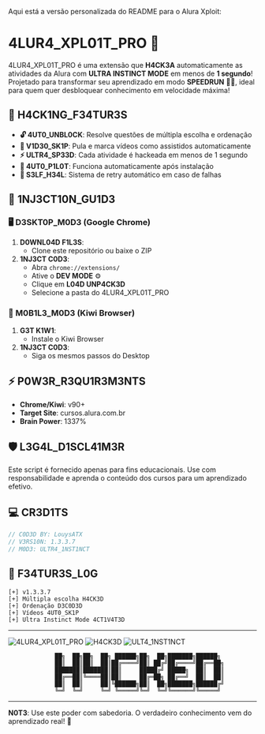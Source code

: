 Aqui está a versão personalizada do README para o Alura Xploit:

# 4LUR4_XPL01T_PRO 🔰

4LUR4_XPL01T_PRO é uma extensão que **H4CK3A** automaticamente as atividades da Alura com **ULTRA INSTINCT MODE** em menos de **1 segundo**! Projetado para transformar seu aprendizado em modo **SPEEDRUN** 🏃‍♂️, ideal para quem quer desbloquear conhecimento em velocidade máxima!

## 🎯 H4CK1NG_F34TUR3S
- **🔓 4UT0_UNBL0CK**: Resolve questões de múltipla escolha e ordenação
- **🎥 V1D30_SK1P**: Pula e marca vídeos como assistidos automaticamente
- **⚡ ULTR4_SP33D**: Cada atividade é hackeada em menos de 1 segundo
- **🤖 4UT0_P1L0T**: Funciona automaticamente após instalação
- **🔄 S3LF_H34L**: Sistema de retry automático em caso de falhas

## 💉 1NJ3CT10N_GU1D3

### 🖥️ D3SKT0P_M0D3 (Google Chrome)
1. **D0WNL04D F1L3S**:
   - Clone este repositório ou baixe o ZIP
2. **1NJ3CT C0D3**:
   - Abra `chrome://extensions/`
   - Ative o **DEV MODE** ⚙️
   - Clique em **L04D UNP4CK3D**
   - Selecione a pasta do 4LUR4_XPL01T_PRO

### 📱 M0B1L3_M0D3 (Kiwi Browser)
1. **G3T K1W1**:
   - Instale o Kiwi Browser
2. **1NJ3CT C0D3**:
   - Siga os mesmos passos do Desktop

## ⚡ P0W3R_R3QU1R3M3NTS
- **Chrome/Kiwi**: v90+
- **Target Site**: cursos.alura.com.br
- **Brain Power**: 1337%

## 🛡️ L3G4L_D1SCL41M3R
Este script é fornecido apenas para fins educacionais. Use com responsabilidade e aprenda o conteúdo dos cursos para um aprendizado efetivo.

## 💻 CR3D1TS
```js
// C0D3D BY: LouysATX
// V3RS10N: 1.3.3.7
// M0D3: ULTR4_1NST1NCT
```

## 🚨 F34TUR3S_L0G
```
[+] v1.3.3.7
[+] Múltipla escolha H4CK3D
[+] Ordenação D3C0D3D
[+] Vídeos 4UT0_SK1P
[+] Ultra Instinct Mode 4CT1V4T3D
```

---
![4LUR4_XPL01T_PRO](https://img.shields.io/badge/4LUR4-XPL01T-red) ![H4CK3D](https://img.shields.io/badge/STATUS-H4CK3D-green) ![ULT4_1NST1NCT](https://img.shields.io/badge/MODE-ULTRA_INSTINCT-blue)

<div align="center">

```ascii
    ██╗  ██╗██╗  ██╗ ██████╗██╗  ██╗███████╗██████╗ 
    ██║  ██║██║  ██║██╔════╝██║ ██╔╝██╔════╝██╔══██╗
    ███████║███████║██║     █████╔╝ █████╗  ██║  ██║
    ██╔══██║╚════██║██║     ██╔═██╗ ██╔══╝  ██║  ██║
    ██║  ██║     ██║╚██████╗██║  ██╗███████╗██████╔╝
    ╚═╝  ╚═╝     ╚═╝ ╚═════╝╚═╝  ╚═╝╚══════╝╚═════╝ 
```

</div>

---

**N0T3**: Use este poder com sabedoria. O verdadeiro conhecimento vem do aprendizado real! 🧠
